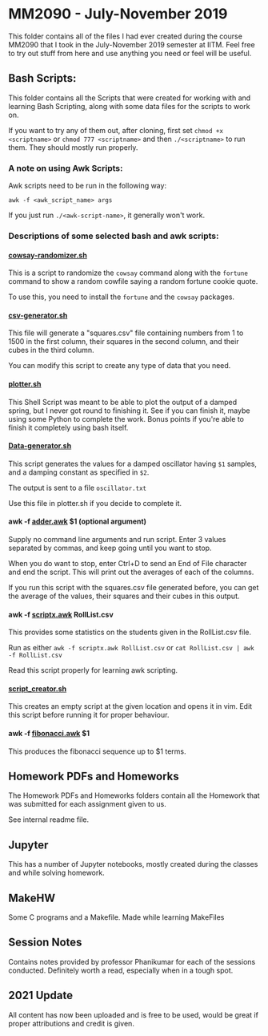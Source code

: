 # MM2090 - July-November 2019
This folder contains all of the files I had ever created during the course MM2090 that I took in the July-November 2019 semester at IITM. Feel free to try out stuff from here and use anything you need or feel will be useful.

## Bash Scripts:

This folder contains all the Scripts that were created for working with and learning Bash Scripting, along with some data files for the scripts to work on.

If you want to try any of them out, after cloning, first set `chmod +x <scriptname>` or `chmod 777 <scriptname>` and then `./<scriptname>` to run them. They should mostly run properly.

### A note on using Awk Scripts:

Awk scripts need to be run in the following way:

`awk -f <awk_script_name> args`

If you just run `./<awk-script-name>`, it generally won't work.

### Descriptions of some selected bash and awk scripts:

#### [cowsay-randomizer.sh](Bash%20Scripts/cowsay-randomizer.sh)

This is a script to randomize the `cowsay` command along with the `fortune` command to show a random cowfile saying a random fortune cookie quote.

To use this, you need to install the `fortune` and the `cowsay` packages.

#### [csv-generator.sh](Bash%20Scripts/csv-generator.sh)

This file will generate a "squares.csv" file containing numbers from 1 to 1500 in the first column, their squares in the second column, and their cubes in the third column.

You can modify this script to create any type of data that you need.

#### [plotter.sh](Bash%20Scripts/plotter.sh)

This Shell Script was meant to be able to plot the output of a damped spring, but I never got round to finishing it. See if you can finish it, maybe using some Python to complete the work. Bonus points if you're able to finish it completely using bash itself.

#### [Data-generator.sh](Bash%20Scripts/Data-generator.sh)

This script generates the values for a damped oscillator having `$1` samples, and a damping constant as specified in `$2`.

The output is sent to a file `oscillator.txt`

Use this file in plotter.sh if you decide to complete it. 

#### awk -f [adder.awk](Bash%20Scripts/adder.awk) $1 (optional argument)

Supply no command line arguments and run script.
Enter 3 values separated by commas, and keep going until you want to stop.

When you do want to stop, enter Ctrl+D to send an End of File character and end the script.
This will print out the averages of each of the columns.

If you run this script with the squares.csv file generated before, you can get the average of the values, their squares and their cubes in this output.

#### awk -f [scriptx.awk](Bash%20Scripts/scriptx.awk) RollList.csv

This provides some statistics on the students given in the RollList.csv file.

Run as either `awk -f scriptx.awk RollList.csv` or `cat RollList.csv | awk -f RollList.csv`

Read this script properly for learning awk scripting.

#### [script\_creator.sh](Bash%20Scripts/script_creator.sh) <scriptname>

This creates an empty script at the given location and opens it in vim. Edit this script before running it for proper behaviour.

#### awk -f [fibonacci.awk](Bash%20Scripts/fibonacci.awk) $1

This produces the fibonacci sequence up to $1 terms.

## Homework PDFs and Homeworks

The Homework PDFs and Homeworks folders contain all the Homework that was submitted for each assignment given to us.

See internal readme file.

## Jupyter

This has a number of Jupyter notebooks, mostly created during the classes and while solving homework.



## MakeHW

Some C programs and a Makefile. Made while learning MakeFiles

## Session Notes

Contains notes provided by professor Phanikumar for each of the sessions conducted.
Definitely worth a read, especially when in a tough spot.

## 2021 Update
All content has now been uploaded and is free to be used, would be great if proper attributions and credit is given.
